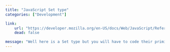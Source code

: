 ```yaml
---
title: "JavaScript Set type"
categories: ["Development"]

link:
    url: "https://developer.mozilla.org/en-US/docs/Web/JavaScript/Reference/Global_Objects/Set"
    dead: false

message: "Well here is a Set type but you will have to code their primitives yourself."
---
```


